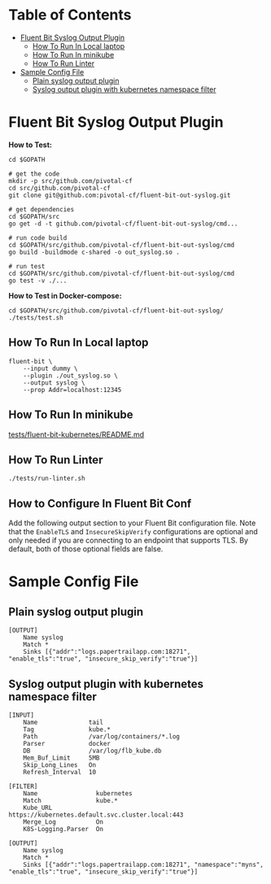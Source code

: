 Table of Contents
=================

   * [Fluent Bit Syslog Output Plugin](#fluent-bit-syslog-output-plugin)
      * [How To Run In Local laptop](#how-to-run-in-local-laptop)
      * [How To Run In minikube](#how-to-run-in-minikube)
      * [How To Run Linter](#how-to-run-linter)
   * [Sample Config File](#sample-config-file)
      * [Plain syslog output plugin](#plain-syslog-output-plugin)
      * [Syslog output plugin with kubernetes namespace filter](#syslog-output-plugin-with-kubernetes-namespace-filter)

# Fluent Bit Syslog Output Plugin

**How to Test:**

```
cd $GOPATH

# get the code
mkdir -p src/github.com/pivotal-cf
cd src/github.com/pivotal-cf
git clone git@github.com:pivotal-cf/fluent-bit-out-syslog.git

# get dependencies
cd $GOPATH/src
go get -d -t github.com/pivotal-cf/fluent-bit-out-syslog/cmd...

# run code build
cd $GOPATH/src/github.com/pivotal-cf/fluent-bit-out-syslog/cmd
go build -buildmode c-shared -o out_syslog.so .

# run test
cd $GOPATH/src/github.com/pivotal-cf/fluent-bit-out-syslog/cmd
go test -v ./...
```

**How to Test in Docker-compose:**
```
cd $GOPATH/src/github.com/pivotal-cf/fluent-bit-out-syslog/
./tests/test.sh
```

## How To Run In Local laptop

```
fluent-bit \
    --input dummy \
    --plugin ./out_syslog.so \
    --output syslog \
    --prop Addr=localhost:12345
```

## How To Run In minikube

[tests/fluent-bit-kubernetes/README.md](tests/fluent-bit-kubernetes/README.md)

## How To Run Linter
```
./tests/run-linter.sh
```

## How to Configure In Fluent Bit Conf
Add the following output section to your Fluent Bit configuration file. Note
that the `EnableTLS` and `InsecureSkipVerify` configurations are optional and
only needed if you are connecting to an endpoint that supports TLS. By
default, both of those optional fields are false.

# Sample Config File
## Plain syslog output plugin
```
[OUTPUT]
	Name syslog
	Match *
	Sinks [{"addr":"logs.papertrailapp.com:18271", "enable_tls":"true", "insecure_skip_verify":"true"}]
```

## Syslog output plugin with kubernetes namespace filter

```
[INPUT]
    Name              tail
    Tag               kube.*
    Path              /var/log/containers/*.log
    Parser            docker
    DB                /var/log/flb_kube.db
    Mem_Buf_Limit     5MB
    Skip_Long_Lines   On
    Refresh_Interval  10

[FILTER]
    Name                kubernetes
    Match               kube.*
    Kube_URL            https://kubernetes.default.svc.cluster.local:443
    Merge_Log           On
    K8S-Logging.Parser  On

[OUTPUT]
	Name syslog
	Match *
	Sinks [{"addr":"logs.papertrailapp.com:18271", "namespace":"myns", "enable_tls":"true", "insecure_skip_verify":"true"}]
```
